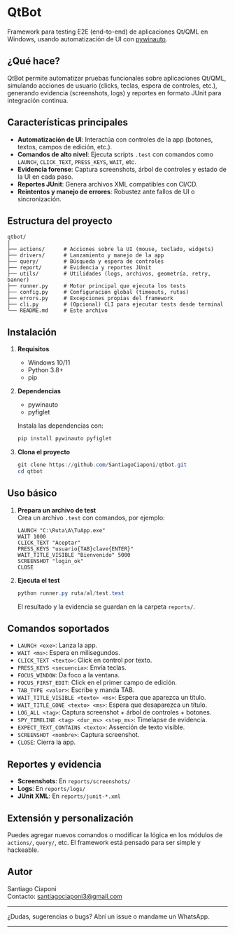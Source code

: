 # QtBot

Framework para testing E2E (end-to-end) de aplicaciones Qt/QML en Windows, usando automatización de UI con [pywinauto](https://pywinauto.readthedocs.io/).

## ¿Qué hace?

QtBot permite automatizar pruebas funcionales sobre aplicaciones Qt/QML, simulando acciones de usuario (clicks, teclas, espera de controles, etc.), generando evidencia (screenshots, logs) y reportes en formato JUnit para integración continua.

## Características principales

- **Automatización de UI**: Interactúa con controles de la app (botones, textos, campos de edición, etc.).
- **Comandos de alto nivel**: Ejecuta scripts `.test` con comandos como `LAUNCH`, `CLICK_TEXT`, `PRESS_KEYS`, `WAIT`, etc.
- **Evidencia forense**: Captura screenshots, árbol de controles y estado de la UI en cada paso.
- **Reportes JUnit**: Genera archivos XML compatibles con CI/CD.
- **Reintentos y manejo de errores**: Robustez ante fallos de UI o sincronización.

## Estructura del proyecto

```
qtbot/
│
├── actions/      # Acciones sobre la UI (mouse, teclado, widgets)
├── drivers/      # Lanzamiento y manejo de la app
├── query/        # Búsqueda y espera de controles
├── report/       # Evidencia y reportes JUnit
├── utils/        # Utilidades (logs, archivos, geometría, retry, banner)
├── runner.py     # Motor principal que ejecuta los tests
├── config.py     # Configuración global (timeouts, rutas)
├── errors.py     # Excepciones propias del framework
├── cli.py        # (Opcional) CLI para ejecutar tests desde terminal
└── README.md     # Este archivo
```

## Instalación

1. **Requisitos**
	- Windows 10/11
	- Python 3.8+
	- pip

2. **Dependencias**
	- pywinauto
	- pyfiglet

	Instala las dependencias con:

	```powershell
	pip install pywinauto pyfiglet
	```

3. **Clona el proyecto**

	```powershell
	git clone https://github.com/SantiagoCiaponi/qtbot.git
	cd qtbot
	```

## Uso básico

1. **Prepara un archivo de test**  
	Crea un archivo `.test` con comandos, por ejemplo:

	```
	LAUNCH "C:\Ruta\A\TuApp.exe"
	WAIT 1000
	CLICK_TEXT "Aceptar"
	PRESS_KEYS "usuario{TAB}clave{ENTER}"
	WAIT_TITLE_VISIBLE "Bienvenido" 5000
	SCREENSHOT "login_ok"
	CLOSE
	```

2. **Ejecuta el test**

	```powershell
	python runner.py ruta/al/test.test
	```

	El resultado y la evidencia se guardan en la carpeta `reports/`.

## Comandos soportados

- `LAUNCH <exe>`: Lanza la app.
- `WAIT <ms>`: Espera en milisegundos.
- `CLICK_TEXT <texto>`: Click en control por texto.
- `PRESS_KEYS <secuencia>`: Envía teclas.
- `FOCUS_WINDOW`: Da foco a la ventana.
- `FOCUS_FIRST_EDIT`: Click en el primer campo de edición.
- `TAB_TYPE <valor>`: Escribe y manda TAB.
- `WAIT_TITLE_VISIBLE <texto> <ms>`: Espera que aparezca un título.
- `WAIT_TITLE_GONE <texto> <ms>`: Espera que desaparezca un título.
- `LOG_ALL <tag>`: Captura screenshot + árbol de controles + botones.
- `SPY_TIMELINE <tag> <dur_ms> <step_ms>`: Timelapse de evidencia.
- `EXPECT_TEXT_CONTAINS <texto>`: Asserción de texto visible.
- `SCREENSHOT <nombre>`: Captura screenshot.
- `CLOSE`: Cierra la app.

## Reportes y evidencia

- **Screenshots**: En `reports/screenshots/`
- **Logs**: En `reports/logs/`
- **JUnit XML**: En `reports/junit-*.xml`

## Extensión y personalización

Puedes agregar nuevos comandos o modificar la lógica en los módulos de `actions/`, `query/`, etc. El framework está pensado para ser simple y hackeable.

## Autor

Santiago Ciaponi  
Contacto: santiagociaponi3@gmail.com

---

¿Dudas, sugerencias o bugs? Abrí un issue o mandame un WhatsApp.

---


